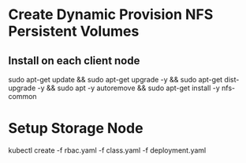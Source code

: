 # Create Dynamic Provision NFS Persistent Volumes

## Install on each client node

sudo apt-get update && sudo apt-get upgrade -y && sudo apt-get dist-upgrade -y && sudo apt -y autoremove && sudo apt-get install -y nfs-common

# Setup Storage Node

kubectl create -f rbac.yaml -f class.yaml -f deployment.yaml
